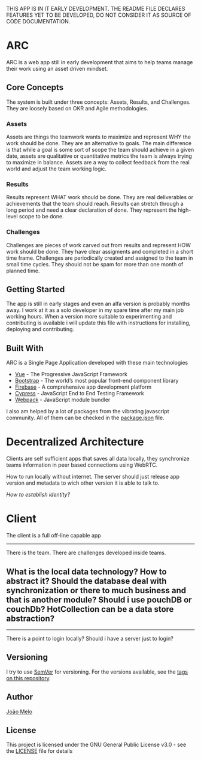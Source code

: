 THIS APP IS IN IT EARLY DEVELOPMENT. THE README FILE DECLARES FEATURES YET TO BE DEVELOPED, DO NOT CONSIDER IT AS SOURCE OF CODE DOCUMENTATION.

# ARC

ARC is a web app still in early development that aims to help teams manage their work using an asset driven mindset.

## Core Concepts

The system is built under three concepts: Assets, Results, and Challenges. They are loosely based on OKR and Agile methodologies.

### Assets

Assets are things the teamwork wants to maximize and represent WHY the work should be done. They are an alternative to goals. The main difference is that while a goal is some sort of scope the team should achieve in a given date, assets are qualitative or quantitative metrics the team is always trying to maximize in balance. Assets are a way to collect feedback from the real world and adjust the team working logic.

### Results

Results represent WHAT work should be done. They are real deliverables or achievements that the team should reach. Results can stretch through a long period and need a clear declaration of done. They represent the high-level scope to be done.

### Challenges

Challenges are pieces of work carved out from results and represent HOW work should be done. They have clear assigments and completed in a short time frame. Challenges are periodically created and assigned to the team in small time cycles. They should not be spam for more than one month of planned time.

## Getting Started

The app is still in early stages and even an alfa version is probably months away. I work at it as a solo developer in my spare time after my main job working hours. When a version more suitable to experimenting and contributing is available i will update this file with instructions for installing, deploying and contributing.

## Built With

ARC is a Single Page Application developed with these main technologies

* [Vue](https://vuejs.org/) - The Progressive JavaScript Framework
* [Bootstrap](https://getbootstrap.com/) - The world’s most popular front-end component library
* [Firebase](https://firebase.google.com/) - A comprehensive app development platform
* [Cypress](https://www.cypress.io/) - JavaScript End to End Testing Framework
* [Webpack](https://webpack.js.org/) - JavaScript module bundler

I also am helped by a lot of packages from the vibrating javascript community. All of them can be checked in the [package.json](package.json) file.

# Decentralized Architecture 

Clients are self sufficient apps that saves all data locally, they synchronize teams information in peer based connections using WebRTC.

How to run locally without internet. The server should just release app version and metadata to wich other version it is able to talk to.

_How to establish identity?_

# Client

The client is a full off-line capable app

----
There is the team.
There are challenges developed inside teams.

What is the local data technology?
How to abstract it?
Should the database deal with synchronization or there to much business and that is another module?
Should i use pouchDB or couchDb? HotCollection can be a data store abstraction?
---

---
There is a point to login locally? Should i have a server just to login?
 

## Versioning

I try to use [SemVer](http://semver.org/) for versioning. For the versions available, see the [tags on this repository](https://github.com/joaomelo/arc/tags). 

## Author

[João Melo](https://www.linkedin.com/in/joaomelo81/?locale=en_US)

## License

This project is licensed under the GNU General Public License v3.0 - see the [LICENSE](LICENSE) file for details